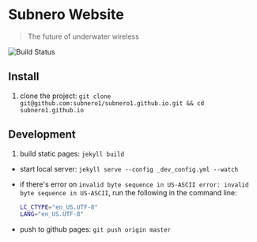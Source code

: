 # Subnero Website

> The future of underwater wireless

![Build Status](https://github.com/subnero1/subnero1.github.io/blob/master/.github/workflows/purge-cache.yml)

## Install

1. clone the project: `git clone git@github.com:subnero1/subnero1.github.io.git && cd subnero1.github.io`

## Development

1. build static pages: `jekyll build`
- start local
server: `jekyll serve --config _dev_config.yml --watch`

- if there's error on `invalid byte sequence in US-ASCII
error: invalid byte sequence in US-ASCII`, run the following in the command line:

  ```sh
  LC_CTYPE="en_US.UTF-8"
  LANG="en_US.UTF-8"
  ```
- push to github pages: `git push origin master`
